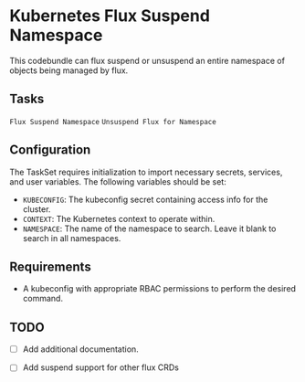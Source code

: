 # Kubernetes Flux Suspend Namespace

This codebundle can flux suspend or unsuspend an entire namespace of objects being managed by flux.

## Tasks
`Flux Suspend Namespace`
`Unsuspend Flux for Namespace`

## Configuration
The TaskSet requires initialization to import necessary secrets, services, and user variables. The following variables should be set:

- `KUBECONFIG`: The kubeconfig secret containing access info for the cluster.
- `CONTEXT`: The Kubernetes context to operate within.
- `NAMESPACE`: The name of the namespace to search. Leave it blank to search in all namespaces.


## Requirements
- A kubeconfig with appropriate RBAC permissions to perform the desired command.

## TODO
- [ ] Add additional documentation.
- [ ] Add suspend support for other flux CRDs

